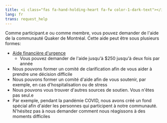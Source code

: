 ```yaml
---
title: <i class="fas fa-hand-holding-heart fa-fw color-1-dark-text"></i> Demandez de l'aide
lang: fr
trans: request_help
---
```

Comme participant.e ou comme membre, vous pouvez demander de l'aide de la communauté Quaker de Montréal. Cette aide peut être sous plusieurs formes:
* [Aide financière d'urgence](/nouveau/fonds_daide)
  * Vous pouvez demander de l'aide jusqu'à $250 jusqu'à deux fois par année
* Nous pouvons former un comité de clarification afin de vous aider à prendre une décision difficile
* Nous pouvons former un comité d'aide afin de vous soutenir, par exemple, en cas d'hospitalisation ou de stress
* Nous pouvons vous trouver d'autres sources de soutien. Vous n'êtes pas seul.e
* Par exemple, pendant la pandémie COVID, nous avons créé un fond spécial afin d'aider les personnes qui participent à notre communauté. N'hésitez pas à nous demander comment nous réagissons à des moments difficiles
